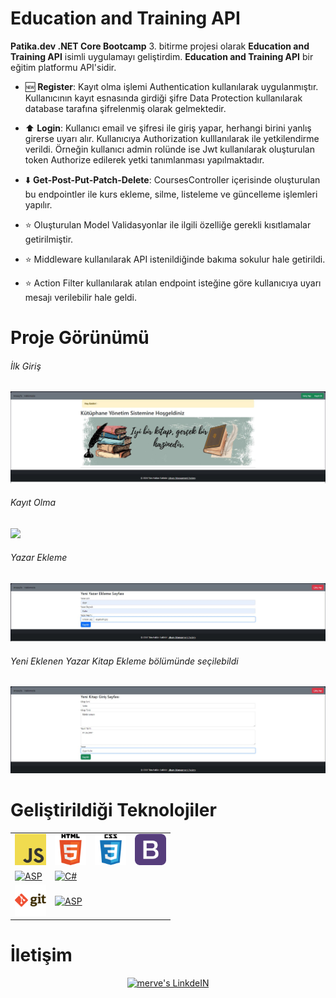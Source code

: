 
<h1>Education and Training API</h1>

**Patika.dev .NET Core Bootcamp** 3. bitirme projesi olarak **Education and Training API** isimli uygulamayı geliştirdim.  **Education and Training API** bir eğitim platformu API'sidir. 


* 🆕  **Register**: Kayıt olma işlemi Authentication kullanılarak uygulanmıştır. Kullanıcının kayıt esnasında girdiği şifre Data Protection kullanılarak database tarafına şifrelenmiş olarak gelmektedir. 
* ⬆️  **Login**: Kullanıcı email ve şifresi ile giriş yapar, herhangi birini yanlış girerse uyarı alır.
         Kullanıcıya Authorization kulllanılarak ile yetkilendirme verildi. Örneğin kullanıcı admin rolünde ise Jwt kullanılarak oluşturulan token Authorize edilerek yetki tanımlanması yapılmaktadır.
* ⬇️ **Get-Post-Put-Patch-Delete**: CoursesController içerisinde oluşturulan bu endpointler ile kurs ekleme, silme, listeleme ve güncelleme işlemleri yapılır.

* :star: Oluşturulan Model Validasyonlar ile ilgili özelliğe gerekli kısıtlamalar getirilmiştir.
* :star: Middleware kullanılarak API istenildiğinde bakıma sokulur hale getirildi.
* :star: Action Filter kullanılarak atılan endpoint isteğine göre kullanıcıya uyarı mesajı verilebilir hale geldi. 


 <h1 id="built-with">Proje Görünümü</h1>
<h6>İlk Giriş</h6>
<img src="https://github.com/merve611/LibraryManagementSystem/blob/master/images/ilkgiris.JPG"/>
<h6>Kayıt Olma</h6>
<img src="https://github.com/merve611/LibraryManagementSystem/blob/master/images/kayıtolma.JPG"/>

<h6>Yazar Ekleme</h6>
<img src="https://github.com/merve611/LibraryManagementSystem/blob/master/images/yazarekleme.JPG"/>
<h6>Yeni Eklenen Yazar Kitap Ekleme bölümünde seçilebildi</h6>
<img src="https://github.com/merve611/LibraryManagementSystem/blob/master/images/yenieklenenyazarlistedeçıktı.JPG"/>











 <h1 id="built-with">Geliştirildiği Teknolojiler</h1>

<table>
  <tbody>
    <tr>
      <td><a href="#"><img alt="JavaScript" height="50px" src="https://raw.githubusercontent.com/github/explore/80688e429a7d4ef2fca1e82350fe8e3517d3494d/topics/javascript/javascript.png"></a></td>
      <td><a href="#"><img alt="HTML5" title="HTML5" height="50px"                      src="https://raw.githubusercontent.com/github/explore/80688e429a7d4ef2fca1e82350fe8e3517d3494d/topics/html/html.png" /></a></td>
       <td><a href="#"><img alt="CSS3" title="CSS3" height="50px"
                        src="https://raw.githubusercontent.com/github/explore/80688e429a7d4ef2fca1e82350fe8e3517d3494d/topics/css/css.png" /></a>
            </td>
       <td><a href="#"><img alt="Bootstrap" title="Bootstrap" height="50px"
                        src="https://raw.githubusercontent.com/github/explore/80688e429a7d4ef2fca1e82350fe8e3517d3494d/topics/bootstrap/bootstrap.png" /></a>
            </td>
    </tr
    <tr>
      <td><a href="#"><img alt="ASP" title="ASP" height="50px"
                        src="https://www.vectorlogo.zone/logos/dotnet/dotnet-ar21.svg" /></a>
            </td>
      <td><a href="#"><img alt="C#" title="C#" height="50px"
                         /></a>
            </td>
       <td>
            </td>
      <td>
            </td>
    </tr>
    <tr>
       <td><a href="#"><img alt="Git" title="Git" height="50px"
                        src="https://raw.githubusercontent.com/github/explore/80688e429a7d4ef2fca1e82350fe8e3517d3494d/topics/git/git.png" /></a>
            </td>
      <td><a href="#"><img alt="ASP" title="ASP" height="30px"
                        src="https://img.shields.io/badge/-ASP.NET-5C2D91?style=flat&logo=.net&logoColor=white" /></a>
            </td>
       
    
   <tr>
     </td>
      
  </tbody>
</table>


<h1 > İletişim</h1>

<p align="center">
</a>
<a href="https://www.linkedin.com/in/merve-akkoyunlu-2bb1881a8/">
  <img alt="merve's LinkdeIN" width="35px" src="https://image.flaticon.com/icons/png/512/174/174857.png" />
</a>

</p>













